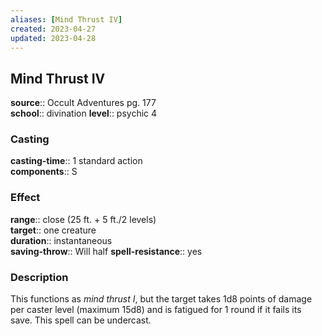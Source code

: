 ```yaml
---
aliases: [Mind Thrust IV]
created: 2023-04-27
updated: 2023-04-28
---
```


## Mind Thrust IV

**source**:: Occult Adventures pg. 177  
**school**:: divination
**level**:: psychic 4

### Casting

**casting-time**:: 1 standard action  
**components**:: S

### Effect

**range**:: close (25 ft. + 5 ft./2 levels)  
**target**:: one creature  
**duration**:: instantaneous  
**saving-throw**:: Will half
**spell-resistance**:: yes

### Description

This functions as *mind thrust I*, but the target takes 1d8 points of damage per caster level (maximum 15d8) and is fatigued for 1 round if it fails its save. This spell can be undercast.
